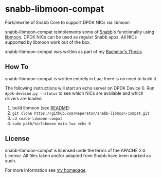 # snabb-libmoon-compat
Fork/rewrite of Snabb Core to support DPDK NICs via libmoon

snabb-libmoon-compat reimplements some of [Snabb](https://github.com/snabbco/snabb)'s functionality using [libmoon](https://github.com/libmoon/libmoon).
DPDK NICs can be used as regular Snabb apps.
All NICs supported by libmoon work out of the box.

snabb-libmoon-compat was written as part of my [Bachelor's Thesis](https://fabianbonk.de/snabb-libmoon-compat/thesis.pdf).

## How To
snabb-libmoon-compat is written entirely in Lua; there is no need to build it.

The following instructions will start an echo server on DPDK Device 0.
Run `dpdk-devbind.py --status` to see which NICs are available and which drivers are loaded.

1. build libmoon (see [README](https://github.com/libmoon/libmoon/blob/master/README.md))
2. `git clone https://github.com/Reperator/snabb-libmoon-compat.git`
3. `cd snabb-libmoon-compat`
4. `sudo path/to/libmoon main.lua echo 0`

## License
snabb-libmoon-compat is licensed unde the terms of the APACHE 2.0 License. All files taken and/or adapted from Snabb have been marked as such.

For more information see [my homepage](https://fabianbonk.de/snabb-libmoon-compat/).
